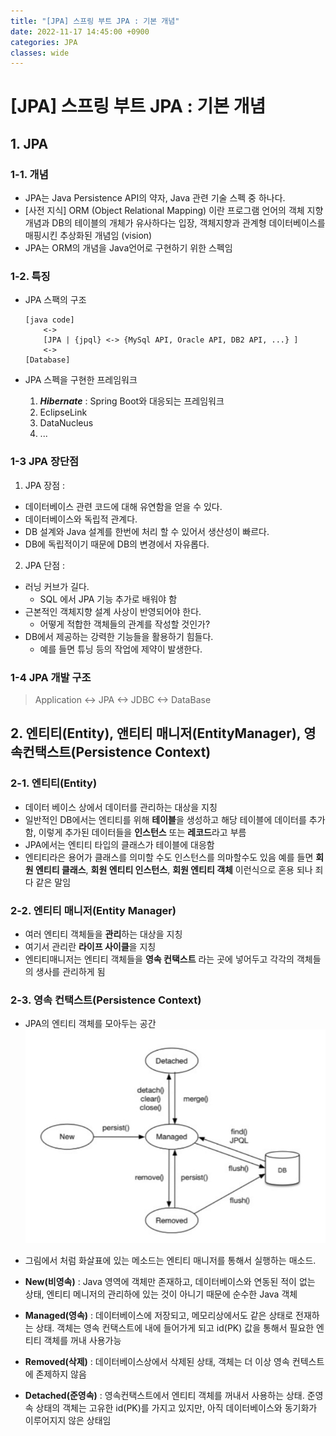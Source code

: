 ```yaml
---
title: "[JPA] 스프링 부트 JPA : 기본 개념"
date: 2022-11-17 14:45:00 +0900
categories: JPA
classes: wide
---
```


# [JPA] 스프링 부트 JPA : 기본 개념


## 1. JPA 

### 1-1. 개념
- JPA는 Java Persistence API의 약자, Java 관련 기술 스펙 중 하나다.
- [사전 지식] ORM (Object Relational Mapping) 이란 프로그램 언어의 객체 지향 개념과 DB의 테이블의 개체가 유사하다는 입장, 객체지향과 관계형 데이터베이스를 매핑시킨 추상화된 개념임 (vision)
- JPA는 ORM의 개념을 Java언어로 구현하기 위한 스펙임 

### 1-2. 특징

- JPA 스팩의 구조

    ```
    [java code] 
        <->   
        [JPA | {jpql} <-> {MySql API, Oracle API, DB2 API, ...} ]   
        <->   
    [Database]
    ```

- JPA 스펙을 구현한 프레임워크  
    1. ***Hibernate*** : Spring Boot와 대응되는 프레임워크
    2. EclipseLink
    3. DataNucleus
    4. ...

### 1-3 JPA 장단점

1. JPA 장점 :
- 데이터베이스 관련 코드에 대해 유연함을 얻을 수 있다.
- 데이터베이스와 독립적 관계다. 
- DB 설계와 Java 설계를 한번에 처리 할 수 있어서 생산성이 빠르다.
- DB에 독립적이기 때문에 DB의 변경에서 자유롭다.
    
2. JPA 단점 :
- 러닝 커브가 길다.
    + SQL 에서 JPA 기능 추가로 배워야 함
- 근본적인 객체지향 설계 사상이 반영되어야 한다.
    + 어떻게 적합한 객체들의 관계를 작성할 것인가?
- DB에서 제공하는 강력한 기능들을 활용하기 힘들다.
    + 예를 들면 튜닝 등의 작업에 제약이 발생한다.

### 1-4 JPA 개발 구조

> Application <-> JPA <-> JDBC <-> DataBase

## 2. 엔티티(Entity), 앤티티 매니저(EntityManager), 영속컨택스트(Persistence Context)

### 2-1. 엔티티(Entity)
- 데이터 베이스 상에서 데이터를 관리하는 대상을 지칭
- 일반적인 DB에서는 엔티티를 위해 **테이블**을 생성하고 해당 테이블에 데이터를 추가함, 이렇게 추가된 데이터들을 **인스턴스** 또는 **레코드**라고 부름
- JPA에서는 엔티티 타입의 클래스가 테이블에 대응함 
- 엔티티라은 용어가 클래스를 의미할 수도 인스턴스를 의마할수도 있음 예를 들면 **회원 엔티티 클래스**, **회원 엔티티 인스턴스**, **회원 엔티티 객체** 이런식으로 혼용 되나 죄다 같은 말임 

### 2-2. 엔티티 매니저(Entity Manager)
- 여러 엔티티 객체들을 **관리**하는 대상을 지칭
- 여기서 관리란 **라이프 사이클**을 지칭
- 엔티티매니저는 엔티티 객체들을 **영속 컨택스트** 라는 곳에 넣어두고 각각의 객체들의 생사를 관리하게 됨

### 2-3. 영속 컨택스트(Persistence Context)
- JPA의 엔티티 객체를 모아두는 공간
![도커 이미지 01](/images/20221117_jpa_basic01.PNG)
- 그림에서 처럼 화살표에 있는 메소드는 엔티티 매니저를 통해서 실행하는 매소드.

- **New(비영속)** : Java 영역에 객체만 존재하고, 데이터베이스와 연동된 적이 없는 상태, 엔티티 메니저의 관리하에 있는 것이 아니기 때문에  순수한 Java 객체

- **Managed(영속)** : 데이터베이스에 저장되고, 메모리상에서도 같은 상태로 전재하는 상태. 객체는 영속 컨택스트에 내에 들어가게 되고 id(PK) 값을 통해서 필요한 엔티티 객체를 꺼내 사용가능

- **Removed(삭제)** : 데이터베이스상에서 삭제된 상태, 객체는 더 이상 영속 컨텍스트에 존제하지 않음

- **Detached(준영속)** : 영속컨택스트에서 엔티티 객체를 꺼내서 사용하는 상태. 준영속 상태의 객체는 고유한 id(PK)를 가지고 있지만, 아직 데이터베이스와 동기화가 이루어지지 않은 상태임


